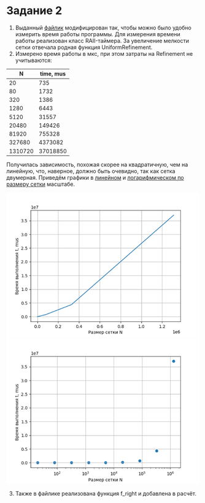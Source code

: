 # Задание 2
1. Выданный [файлик](https://github.com/n-popov/nspde_hws/blob/main/ex1.cpp) модифицирован так, чтобы можно было удобно измерить время работы программы. Для измерения времени работы реализован класс RAII-таймера. За увеличение мелкости сетки отвечала родная функция UniformRefinement.
2. Измерено время работы в мкс, при этом затраты на Refinement не учитываются:

| N | time, mus    |
|---|-------------|
| 20      | 735      |
| 80      | 1732     |
| 320     | 1386     |
| 1280    | 6443     |
| 5120    | 31557    |
| 20480   | 149426   |
| 81920   | 755328   |
| 327680  | 4373082  |
| 1310720 | 37018850 |

Получилась зависимость, похожая скорее на квадратичную, чем на линейную, что, наверное, должно быть очевидно, так как сетка двумерная.
Приведём графики в [линейном](https://github.com/n-popov/nspde_hws/blob/main/result.png) и [логарифмическом по размеру сетки](https://github.com/n-popov/nspde_hws/blob/main/result_logarithmic.png) масштабе.

![Линейный](https://github.com/n-popov/nspde_hws/blob/main/result.png)
![Логарифмический](https://github.com/n-popov/nspde_hws/blob/main/result_logarithmic.png)

3. Также в файлике реализована функция f_right и добавлена в расчёт.
